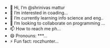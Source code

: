 - 👋 Hi, I’m @shrinivas mattur
- 👀 I’m interested in coading...
- 🌱 I’m currently learning info science and eng..
- 💞️ I’m looking to collaborate on programming ...
- 📫 How to reach me ph...
- 😄 Pronouns: ***...
- ⚡ Fun fact:  roczhunter...

<!---
shrinivasmattur/shrinivasmattur is a ✨ special ✨ repository because its `README.md` (this file) appears on your GitHub profile.
You can click the Preview link to take a look at your changes.
--->

